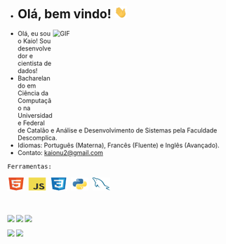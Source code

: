 
- <h1>Olá, bem vindo! <img src="https://github.com/fflucas/fflucas/blob/main/Assets/Hi.gif" width="29px"></h1>

<img align="right" alt="GIF" src="https://github.com/abhisheknaiidu/abhisheknaiidu/blob/master/code.gif?raw=true" width="400" height="220" />


- Olá, eu sou o Kaio! Sou desenvolvedor e cientista de dados!
- Bacharelando em Ciência da Computação na Universidade Federal de Catalão e Análise e Desenvolvimento de Sistemas pela Faculdade Descomplica.
- Idiomas: Português (Materna), Francês (Fluente) e Inglês (Avançado).
- Contato: kaionu2@gmail.com

<kbd align="center">
<kbd>Ferramentas:</kbd>
 <br />
 <br />
   <img align="center" title="HTML5" alt="HTML" height="30" width="40" src="https://raw.githubusercontent.com/devicons/devicon/master/icons/html5/html5-original.svg">
<img align="center"  title="Javascript" alt="CSS" height="30" width="40" src="https://raw.githubusercontent.com/devicons/devicon/master/icons/javascript/javascript-original.svg">
 <img align="center"  title="CSS3" alt="CSS" height="30" width="40" src="https://raw.githubusercontent.com/devicons/devicon/master/icons/css3/css3-original.svg">
   <img align="center" title="Python" alt="Python" height="30" width="40" src="https://raw.githubusercontent.com/devicons/devicon/master/icons/python/python-original.svg">
   <img align="center"  title="MySQL" alt="CSS" height="30" width="40" src="https://raw.githubusercontent.com/devicons/devicon/master/icons/mysql/mysql-original.svg">
 
  
  
  
 <br />
 <br />
  
</kbd>

# 

<div>
   
  <a href="https://instagram.com/kaiobnasc" target="_blank"><img src="https://img.shields.io/badge/-Instagram-%23E4405F?style=for-the-badge&logo=instagram&logoColor=white" target="_blank"></a>
  <a href = "mailto:kaionu2@gmail.com"><img src="https://img.shields.io/badge/-Gmail-%23333?style=for-the-badge&logo=gmail&logoColor=white" target="_blank"></a>
  <a href="https://www.linkedin.com/in/kaiobnasc/" target="_blank"><img src="https://img.shields.io/badge/-LinkedIn-%230077B5?style=for-the-badge&logo=linkedin&logoColor=white" target="_blank"></a> 

  
</div>

<div>
  <img height="180cm" src="https://github-readme-stats.vercel.app/api/top-langs/?username=kaiobnasc&layout=compact&count_private=true&theme=gotham" />

  <img height="180cm" src="https://github-readme-stats.vercel.app/api?username=kaiobnasc&show_icons=true&theme=gotham" />
</div>

